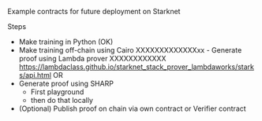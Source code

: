 Example contracts for future deployment on Starknet


Steps
- Make training in Python (OK)
- Make training off-chain using Cairo
XXXXXXXXXXXXXxx - Generate proof using Lambda prover
        XXXXXXXXXXXX https://lambdaclass.github.io/starknet_stack_prover_lambdaworks/starks/api.html
OR
- Generate proof using SHARP
    - First playground
    - then do that locally
- (Optional) Publish proof on chain via own contract or Verifier contract